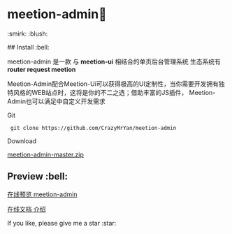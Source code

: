 # meetion-admin:ship:  

<p>:smirk: :blush:</p>
## Install :bell:
<p>meetion-admin 是一款 与 <b>meetion-ui</b> 相结合的单页后台管理系统 生态系统有 <b>router request meetion</b> </p>
<p>Meetion-Admin配合Meetion-Ui可以获得极高的UI定制性，当你需要开发拥有独特风格的WEB站点时，这将是你的不二之选；借助丰富的JS插件， Meetion-Admin也可以满足中自定义开发需求</p>
<p>Git</p>
<p><code> git clone https://github.com/CrazyMrYan/meetion-admin </code></p>
<p>Download</p>
<p><a href="https://github.com/CrazyMrYan/meetion-admin/archive/master.zip">meetion-admin-master.zip</a></p>
<h2>Preview :bell:</h2>
<p><a href="http://crazy.lovemysoul.vip/meetion-admin">在线预览 meetion-admin</a></p>
<p><a href="http://crazy.lovemysoul.vip/">在线文档 介绍</a></p>
<p>If you like, please give me a star :star:</p>

